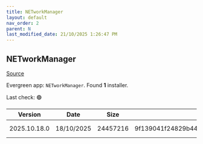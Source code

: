 ```yaml
---
title: NETworkManager
layout: default
nav_order: 2
parent: N
last_modified_date: 21/10/2025 1:26:47 PM
---
```


## NETworkManager

[Source](https://github.com/BornToBeRoot/NETworkManager)

Evergreen app: `NETworkManager`. Found **1** installer.

Last check: 🟢

| Version      | Date       | Size     | Sha256                                                           | Architecture | InstallerType | Type | URI                                                                                                                                                                                                                                        |
| ------------ | ---------- | -------- | ---------------------------------------------------------------- | ------------ | ------------- | ---- | ------------------------------------------------------------------------------------------------------------------------------------------------------------------------------------------------------------------------------------------ |
| 2025.10.18.0 | 18/10/2025 | 24457216 | 9f139041f24829b44183a800642cc00cc615dcfc0069227696dfaa8a308c6cf7 | x86          | Default       | msi  | [https://github.com/BornToBeRoot/NETworkManager/releases/download/2025.10.18.0/NETworkManager_2025.10.18.0_Setup.msi](https://github.com/BornToBeRoot/NETworkManager/releases/download/2025.10.18.0/NETworkManager_2025.10.18.0_Setup.msi) |
